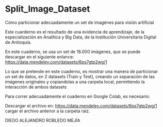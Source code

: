 # Split_Image_Dataset

Cómo particionar adecuadamente un set de imagénes para visión artificial

Este cuarderno es el resultado de una evidencia de aprendizaje, de la especialización en Analítica y Big Data, de la Institución Universitaria Digital de Antioquia.

En este cuaderno, se usa un set de 16.000 imágenes, que se puede descargar en el siguiente enlance: https://data.mendeley.com/datasets/6ps7gtp2wg/1

Lo que se pretende en este cuaderno, es mostrar una manera de particionar un set de datos, en 2 datasets (Train y Test), creando un separación de las imágenes originales y copiandolas a una carpeta local, permitiendo la interacción de ambos datasets

Para correr adecuadamente el cuaderno en Google Colab, es necesario:

Descargar el archivo en: https://data.mendeley.com/datasets/6ps7gtp2wg/1
cargar el archivo anterior a la carpeta raíz.

DIEGO ALEJANDRO ROBLEDO MEJÍA
